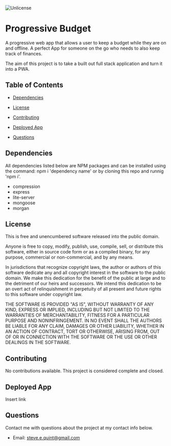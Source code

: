![Unlicense](https://img.shields.io/badge/License-Unlicense-blue.svg)

# Progressive Budget

A progressive web app that allows a user to keep a budget while they are on and offline.  A perfect App for someone on the go who needs to also keep track of finances.

The aim of this project is to take a built out full stack application and turn it into a PWA.

## Table of Contents

  - [Dependencies](#Dependencies)

  - [License](#License)

  - [Contributing](#Contributing)

  - [Deployed App](#Deployed)

  - [Questions](#Questions)

## Dependencies

All dependencies listed below are NPM packages and can be installed using the command: npm i 'dependency name' or by cloning this repo and runnig 'npm i'.

- compression
- express
- lite-server
- mongoose
- morgan

## License

This is free and unencumbered software released into the public domain.

Anyone is free to copy, modify, publish, use, compile, sell, or distribute this software, either in source code form or as a compiled binary, for any purpose, commercial or non-commercial, and by any means.

In jurisdictions that recognize copyright laws, the author or authors of this software dedicate any and all copyright interest in the software to the public domain. We make this dedication for the benefit of the public at large and to the detriment of our heirs and successors. We intend this dedication to be an overt act of relinquishment in perpetuity of all present and future rights to this software under copyright law.

THE SOFTWARE IS PROVIDED "AS IS", WITHOUT WARRANTY OF ANY KIND, EXPRESS OR IMPLIED, INCLUDING BUT NOT LIMITED TO THE WARRANTIES OF MERCHANTABILITY, FITNESS FOR A PARTICULAR PURPOSE AND NONINFRINGEMENT. IN NO EVENT SHALL THE AUTHORS BE LIABLE FOR ANY CLAIM, DAMAGES OR OTHER LIABILITY, WHETHER IN AN ACTION OF CONTRACT, TORT OR OTHERWISE, ARISING FROM, OUT OF OR IN CONNECTION WITH THE SOFTWARE OR THE USE OR OTHER DEALINGS IN THE SOFTWARE.

## Contributing

No contributions available.  This project is considered complete and closed.

## Deployed App

Insert link

## Questions

Contact me with questions about the project at my contact info below.
  
  - Email: steve.e.quint@gmail.com